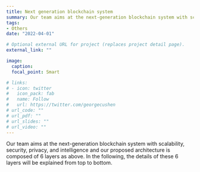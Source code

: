 ```yaml
---
title: Next generation blockchain system 
summary: Our team aims at the next-generation blockchain system with scalability, security, privacy, and intelligence and our proposed architecture is composed of 6 layers as above. In the following, the details of these 6 layers will be explained from top to bottom.
tags:
- Others
date: "2022-04-01"

# Optional external URL for project (replaces project detail page).
external_link: ""

image:
  caption: 
  focal_point: Smart

# links:
# - icon: twitter
#   icon_pack: fab
#   name: Follow
#   url: https://twitter.com/georgecushen
# url_code: ""
# url_pdf: ""
# url_slides: ""
# url_video: ""
---
```


Our team aims at the next-generation blockchain system with scalability, security, privacy, and intelligence and our proposed architecture is composed of 6 layers as above. In the following, the details of these 6 layers will be explained from top to bottom.

